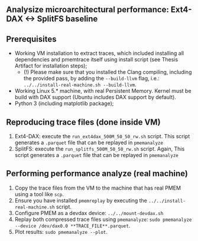## Analysize microarchitectural performance: Ext4-DAX <-> SplitFS baseline

## Prerequisites
- Working VM installation to extract traces, which included installing all dependencies and pmemtrace itself using install script (see Thesis Artifact for installation steps);
     * (!) Please make sure that you installed the Clang compiling, including the provided pass, by adding the `--build-llvm` flag, i.e.: `../../install-real-machine.sh --build-llvm`.
- Working Linux 5.* machine, with real Persistent Memory. Kernel must be build with DAX support (Ubuntu includes DAX support by default).
- Python 3 (including matplotlib package);

## Reproducing trace files (done inside VM)
1. Ext4-DAX: execute the `run_ext4dax_500M_50_50_rw.sh` script. This script generates a `.parquet` file that can be replayed in `pmemanalyze`
2. SplitFS: execute the `run_splitfs_500M_50_50_rw.sh` script. Again, This script generates a `.parquet` file that can be replayed in `pmemanalyze`

## Performing performance analyze (real machine)
1. Copy the trace files from the VM to the machine that has real PMEM using a tool like `scp`.
2. Ensure you have installed `pmemreplay` by executing the `../../install-real-machine.sh` script.
3. Configure PMEM as a devdax device: `../../mount-devdax.sh`
4. Replay both compressed trace files using `pmemanalyze`: `sudo pmemanalyze --device /dev/dax0.0 **TRACE_FILE**.parquet`.
5. Plot results: `sudo pmemanalyze --plot`.
